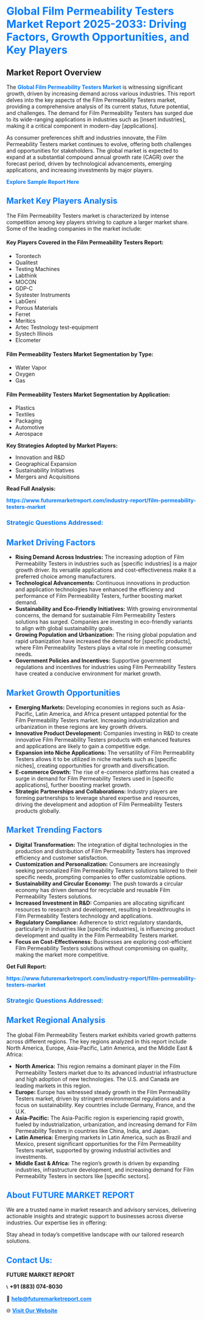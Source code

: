 <h1 style="color: #007BFF;">Global Film Permeability Testers Market Report 2025-2033: Driving Factors, Growth Opportunities, and Key Players</h1>

<section id="overview">
<h2>Market Report Overview</h2>
<p>The <a href="https://www.futuremarketreport.com/industry-report/film-permeability-testers-market" style="color: #007BFF; text-decoration: none;"><strong>Global Film Permeability Testers Market</strong></a> is witnessing significant growth, driven by increasing demand across various industries. This report delves into the key aspects of the Film Permeability Testers market, providing a comprehensive analysis of its current status, future potential, and challenges. The demand for Film Permeability Testers has surged due to its wide-ranging applications in industries such as [insert industries], making it a critical component in modern-day [applications].</p>
<p>As consumer preferences shift and industries innovate, the Film Permeability Testers market continues to evolve, offering both challenges and opportunities for stakeholders. The global market is expected to expand at a substantial compound annual growth rate (CAGR) over the forecast period, driven by technological advancements, emerging applications, and increasing investments by major players.</p>
</section>

<section id="overview">
<p><a href="https://www.futuremarketreport.com/request-sample/reportId=92229" style="color: #007BFF; text-decoration: none;"><strong>Explore Sample Report Here</strong></a></p>
</section>

<section id="key-players">
<h2 style="color: #007BFF;">Market Key Players Analysis</h2>
<p>The Film Permeability Testers market is characterized by intense competition among key players striving to capture a larger market share. Some of the leading companies in the market include:</p>
<h4>Key Players Covered in the Film Permeability Testers Report:</h4>
<ul><li>Torontech</li><li>Qualitest</li><li>Testing Machines</li><li>Labthink</li><li>MOCON</li><li>GDP-C</li><li>Systester Instruments</li><li>LabGeni</li><li>Porous Materials</li><li>Ferret</li><li>Meritics</li><li>Artec Testnology test-equipment</li><li>Systech Illinois</li><li>Elcometer</li></ul>
<h4>Film Permeability Testers Market Segmentation by Type:</h4>
<ul><li>Water Vapor</li><li>Oxygen</li><li>Gas</li></ul>

<h4>Film Permeability Testers Market Segmentation by Application:</h4>
<ul><li>Plastics</li><li>Textiles</li><li>Packaging</li><li>Automotive</li><li>Aerospace</li></ul>
<p><strong>Key Strategies Adopted by Market Players:</strong></p>
<ul>
<li>Innovation and R&D</li>
<li>Geographical Expansion</li>
<li>Sustainability Initiatives</li>
<li>Mergers and Acquisitions</li>
</ul>
</section>

<section>
<p><strong>Read Full Analysis: </strong></p><a href="https://www.futuremarketreport.com/industry-report/film-permeability-testers-market" style="color: #007BFF; text-decoration: none;"><strong>https://www.futuremarketreport.com/industry-report/film-permeability-testers-market</strong></a>
<h3 style="color: #007BFF;">Strategic Questions Addressed:</h3>
</section>

<section id="driving-factors">
<h2 style="color: #007BFF;">Market Driving Factors</h2>
<ul>
<li><strong>Rising Demand Across Industries:</strong> The increasing adoption of Film Permeability Testers in industries such as [specific industries] is a major growth driver. Its versatile applications and cost-effectiveness make it a preferred choice among manufacturers.</li>
<li><strong>Technological Advancements:</strong> Continuous innovations in production and application technologies have enhanced the efficiency and performance of Film Permeability Testers, further boosting market demand.</li>
<li><strong>Sustainability and Eco-Friendly Initiatives:</strong> With growing environmental concerns, the demand for sustainable Film Permeability Testers solutions has surged. Companies are investing in eco-friendly variants to align with global sustainability goals.</li>
<li><strong>Growing Population and Urbanization:</strong> The rising global population and rapid urbanization have increased the demand for [specific products], where Film Permeability Testers plays a vital role in meeting consumer needs.</li>
<li><strong>Government Policies and Incentives:</strong> Supportive government regulations and incentives for industries using Film Permeability Testers have created a conducive environment for market growth.</li>
</ul>
</section>

<section id="growth-opportunities">
<h2 style="color: #007BFF;">Market Growth Opportunities</h2>
<ul>
<li><strong>Emerging Markets:</strong> Developing economies in regions such as Asia-Pacific, Latin America, and Africa present untapped potential for the Film Permeability Testers market. Increasing industrialization and urbanization in these regions are key growth drivers.</li>
<li><strong>Innovative Product Development:</strong> Companies investing in R&D to create innovative Film Permeability Testers products with enhanced features and applications are likely to gain a competitive edge.</li>
<li><strong>Expansion into Niche Applications:</strong> The versatility of Film Permeability Testers allows it to be utilized in niche markets such as [specific niches], creating opportunities for growth and diversification.</li>
<li><strong>E-commerce Growth:</strong> The rise of e-commerce platforms has created a surge in demand for Film Permeability Testers used in [specific applications], further boosting market growth.</li>
<li><strong>Strategic Partnerships and Collaborations:</strong> Industry players are forming partnerships to leverage shared expertise and resources, driving the development and adoption of Film Permeability Testers products globally.</li>
</ul>
</section>

<section id="trending-factors">
<h2 style="color: #007BFF;">Market Trending Factors</h2>
<ul>
<li><strong>Digital Transformation:</strong> The integration of digital technologies in the production and distribution of Film Permeability Testers has improved efficiency and customer satisfaction.</li>
<li><strong>Customization and Personalization:</strong> Consumers are increasingly seeking personalized Film Permeability Testers solutions tailored to their specific needs, prompting companies to offer customizable options.</li>
<li><strong>Sustainability and Circular Economy:</strong> The push towards a circular economy has driven demand for recyclable and reusable Film Permeability Testers solutions.</li>
<li><strong>Increased Investment in R&D:</strong> Companies are allocating significant resources to research and development, resulting in breakthroughs in Film Permeability Testers technology and applications.</li>
<li><strong>Regulatory Compliance:</strong> Adherence to strict regulatory standards, particularly in industries like [specific industries], is influencing product development and quality in the Film Permeability Testers market.</li>
<li><strong>Focus on Cost-Effectiveness:</strong> Businesses are exploring cost-efficient Film Permeability Testers solutions without compromising on quality, making the market more competitive.</li>
</ul>
</section>

<section>
<p><strong>Get Full Report: </strong></p><a href="https://www.futuremarketreport.com/industry-report/film-permeability-testers-market" style="color: #007BFF; text-decoration: none;"><strong>https://www.futuremarketreport.com/industry-report/film-permeability-testers-market</strong></a>
<h3 style="color: #007BFF;">Strategic Questions Addressed:</h3>
</section>


<section id="regional-analysis">
<h2 style="color: #007BFF;">Market Regional Analysis</h2>
<p>The global Film Permeability Testers market exhibits varied growth patterns across different regions. The key regions analyzed in this report include North America, Europe, Asia-Pacific, Latin America, and the Middle East & Africa:</p>
<ul>
<li><strong>North America:</strong> This region remains a dominant player in the Film Permeability Testers market due to its advanced industrial infrastructure and high adoption of new technologies. The U.S. and Canada are leading markets in this region.</li>
<li><strong>Europe:</strong> Europe has witnessed steady growth in the Film Permeability Testers market, driven by stringent environmental regulations and a focus on sustainability. Key countries include Germany, France, and the U.K.</li>
<li><strong>Asia-Pacific:</strong> The Asia-Pacific region is experiencing rapid growth, fueled by industrialization, urbanization, and increasing demand for Film Permeability Testers in countries like China, India, and Japan.</li>
<li><strong>Latin America:</strong> Emerging markets in Latin America, such as Brazil and Mexico, present significant opportunities for the Film Permeability Testers market, supported by growing industrial activities and investments.</li>
<li><strong>Middle East & Africa:</strong> The region’s growth is driven by expanding industries, infrastructure development, and increasing demand for Film Permeability Testers in sectors like [specific sectors].</li>
</ul>
</section>

<footer>
<h2 style="color: #007BFF;">About FUTURE MARKET REPORT</h2>
<p>We are a trusted name in market research and advisory services, delivering actionable insights and strategic support to businesses across diverse industries. Our expertise lies in offering:</p>

<p>Stay ahead in today’s competitive landscape with our tailored research solutions.</p>

<h2 style="color: #007BFF;">Contact Us:</h2>
<p><strong>FUTURE MARKET REPORT</strong></p>
<p>📞 <strong>+91 (883) 074-8030</strong></p>
<p>📧 <strong><a href="mailto:help@futuremarketreport.com" style="color: #007BFF;">help@futuremarketreport.com</a></strong></p>
<p>🌐 <strong><a href="https://www.futuremarketreport.com/" style="color: #007BFF;">Visit Our Website</a></strong></p>
</footer>